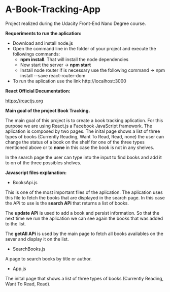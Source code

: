 # A-Book-Tracking-App
Project realized during the Udacity Front-End Nano Degree course.


**__Requeriments to run the aplication:__**
- Download and install node.js
- Open the command line in the folder of your project and execute the followings commands:
  - **npm install**. That will install the node dependencies
  - Now start the server -> **npm start**
  - Install node router if is necessary use the following command -> npm install --save react-router-dom
- To run the aplication use the link http://localhost:3000 

**React Official Documentation:**

https://reactjs.org


**__Main goal of the project Book Tracking.__**

The main goal of this project is to create a book tracking aplication. For this purpose we are using React.js a Facebook JavaScript framework.
The aplication is composed by two pages. The inital page shows a list of three types of books (Currently Reading, Want To Read, Read, none) the user
can change the status of a book on the shelf for one of the three types mentioned above or to **none** in this case the book is not in any shelves.

In the search page the user can type into the input to find books and add it to on of the three possibles shelves.

**__Javascript files explanation:__**

- BooksApi.js

This is one of the most important files of the aplication. The aplication uses this file to fetch the books that are displayed in the search page. In this
case the APi to use is the **search APi** that returns a list of books.

The **update APi** is used to add a book and persist information. So that the next time we run the aplication we can see again the books
that was added to the list.

The **getAll APi** is used by the main page to fetch all books availables on the sever and display it on the list.


- SearchBooks.js

A page to search books by title or author.

- App.js

The inital page that shows a list of three types of books (Currently Reading, Want To Read, Read).
